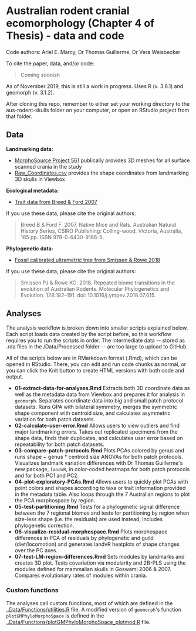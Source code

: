 # Australian rodent cranial ecomorphology (Chapter 4 of Thesis) - data and code
Code authors: Ariel E. Marcy, Dr Thomas Guillerme, Dr Vera Weisbecker

To cite the paper, data, and/or code:
> Coming soonish

As of November 2019, this is still a work in progress. Uses R (v. 3.6.1) and geomorph (v. 3.1.2).

After cloning this repo, remember to either set your working directory to the aus-rodent-skulls folder on your computer, or open an RStudio project from that folder.

## Data
**Landmarking data:**
* [MorphoSource Project 561](https://www.morphosource.org/MyProjects/Dashboard/dashboard/select_project_id/561) publically provides 3D meshes for all surface scanned crania in the study
* [Raw_Coordinates.csv](Data/Raw/Raw_Coord_Data.csv) provides the shape coordinates from landmarking 3D skulls in Viewbox 

**Ecological metadata:**
* [Trait data from Breed & Ford 2007](/Data/Processed/in_ex_traits.csv)

If you use these data, please cite the original authors:
> Breed B & Ford F. 2007. Native Mice and Rats. Australian Natural History Series, CSIRO Publishing: Colling-wood, Victoria, Australia, 185 pp. ISBN 978-0-6430-9166-5.

**Phylogenetic data:**
* [Fossil calibrated ultrametric tree from Smissen & Rowe 2018](/Data/Processed/Smissen-Rowe-2018-concat.tre)

If you use these data, please cite the original authors:
> Smissen PJ & Rowe KC. 2018. Repeated biome transitions in the evolution of Australian Rodents. Molecular Phylogenetics and Evolution. 128:182–191. doi: 10.1016/j.ympev.2018.07.015.
    
## Analyses
The analysis workflow is broken down into smaller scripts explained below. Each script loads data created by the script before, so this workflow requires you to run the scripts in order. The intermediate data -- stored as .rda files in the /Data/Processed folder -- are too large to upload to GitHub. 

All of the scripts below are in RMarkdown format (.Rmd), which can be opened in RStudio. There, you can edit and run code chunks as normal, or you can click the Knit button to create HTML versions with both code and output.

* **01-extract-data-for-analyses.Rmd** Extracts both 3D coordinate data as well as the metadata data from Viewbox and prepares it for analysis in `geomorph`. Separates coordinate data into big and small patch protocol datasets. Runs GPA with bilateral symmetry, merges the symmetric shape component with centroid size, and calculates asymmetric variation for both patch datasets.
* **02-calculate-user-error.Rmd** Allows users to view outliers and find major landmarking errors. Takes out replicated specimens from the shape data, finds their duplicates, and calculates user error based on repeatability for both patch datasets. 
* **03-compare-patch-protocols.Rmd** Plots PCAs colored by genus and runs shape ~ genus * centroid size ANOVAs for both patch protocols. Visualizes landmark variation differences with Dr Thomas Guillerme's new package, `landvR`, in color-coded heatmaps for both patch protocols and for both PC1 and PC2. 
* **04-plot-exploratory-PCAs.Rmd** Allows users to quickly plot PCAs with point colors and shapes according to taxa or trait information provided in the metadata table. Also loops through the 7 Australian regions to plot the PCA morphospace by region.
* **05-test-partitioning.Rmd** Tests for a phylogenetic signal difference between the 7 regional biomes and tests for partitioning by region when size-less shape (i.e. the residuals) are used instead; includes phylogenetic correction. 
* **06-visualize-residual-morphospace.Rmd** Plots morphospace differences in PCA of residuals by phylogenetic and guild (diet/locomotion) and generates landvR heatplots of shape changes over the PC axes.
* **07-test-LM-region-differences.Rmd** Sets modules by landmarks and creates 3D plot. Tests covariation via modularity and 2B-PLS using the modules defined for mammalian skulls in Goswami 2006 & 2007. Compares evolutionary rates of modules within crania.

### Custom functions
The analyses call custom functions, most of which are defined in the [..Data/Functions/utilities.R](/Data/Functions/utilities.R) file. A modified version of `geomorph`'s function `plotGMPhyloMorphoSpace` is defined in the [..Data/Functions/plotGMPhyloMorphoSpace_plotmod.R](/Data/Functions/plotGMPhyloMorphoSpace_plotmod.R) file.
